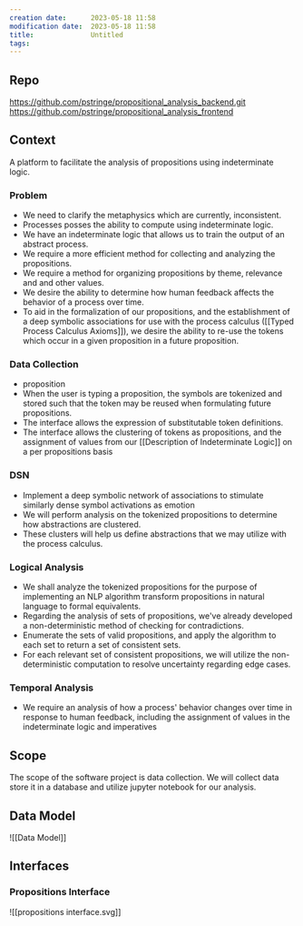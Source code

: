 ```yaml
---
creation date:		2023-05-18 11:58
modification date:	2023-05-18 11:58
title: 				Untitled
tags:
---
```

## Repo
https://github.com/pstringe/propositional_analysis_backend.git
https://github.com/pstringe/propositional_analysis_frontend

## Context
A platform to facilitate the analysis of propositions using indeterminate logic. 

### Problem
* We need to clarify the metaphysics which are currently, inconsistent.
* Processes posses the ability to compute using indeterminate logic.
* We have an indeterminate logic that allows us to train the output of an abstract process.
* We require a more efficient method for collecting and analyzing the propositions.
* We require a method for organizing propositions by theme, relevance and and other values. 
* We desire the ability to determine how human feedback affects the behavior of a process over time.
* To aid in the formalization of our propositions, and the establishment of a deep symbolic associations for use with the process calculus ([[Typed Process Calculus Axioms]]), we desire the ability to re-use the tokens which occur in a given proposition in a future proposition.

### Data Collection
* proposition 
* When the user is typing a proposition, the symbols are tokenized and stored such that the token may be reused when formulating future propositions.
* The interface allows the expression of substitutable token definitions.
* The interface allows the clustering of tokens as propositions, and the assignment of values from our [[Description of Indeterminate Logic]] on a per propositions basis

### DSN
* Implement a deep symbolic network of associations to stimulate similarly dense symbol activations as emotion 
* We will perform analysis on the tokenized propositions to determine how abstractions are clustered.
* These clusters will help us define abstractions that we may utilize with the process calculus.

### Logical Analysis
* We shall analyze the tokenized propositions for the purpose of implementing an NLP algorithm transform propositions in natural language to formal equivalents.
* Regarding the analysis of sets of propositions, we've already developed a non-deterministic method of checking for contradictions.
* Enumerate the sets of valid propositions, and apply the algorithm to each set to return a set of consistent sets.
* For each relevant set of consistent propositions, we will utilize the non-deterministic computation to resolve uncertainty regarding edge cases.

### Temporal Analysis
* We require an analysis of how a process' behavior changes over time in response to human feedback, including the assignment of values in the indeterminate logic and imperatives

## Scope
The scope of the software project is data collection. We will collect data store it in a database and utilize jupyter notebook for our analysis.

## Data Model
![[Data Model]]

## Interfaces
### Propositions Interface
![[propositions interface.svg]]

### 
